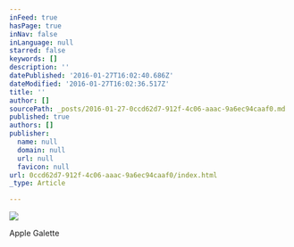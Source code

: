 ```yaml
---
inFeed: true
hasPage: true
inNav: false
inLanguage: null
starred: false
keywords: []
description: ''
datePublished: '2016-01-27T16:02:40.686Z'
dateModified: '2016-01-27T16:02:36.517Z'
title: ''
author: []
sourcePath: _posts/2016-01-27-0ccd62d7-912f-4c06-aaac-9a6ec94caaf0.md
published: true
authors: []
publisher:
  name: null
  domain: null
  url: null
  favicon: null
url: 0ccd62d7-912f-4c06-aaac-9a6ec94caaf0/index.html
_type: Article

---
```

![](https://the-grid-user-content.s3-us-west-2.amazonaws.com/cb4e5727-24b2-4b79-87a0-b27588026879.JPG)

Apple Galette